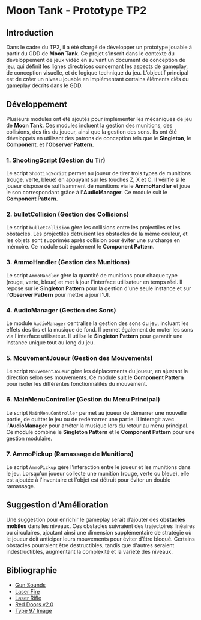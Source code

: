 # Moon Tank - Prototype TP2

## Introduction

Dans le cadre du TP2, il a été chargé de développer un prototype jouable à partir du GDD de **Moon Tank**. Ce projet s’inscrit dans le contexte du développement de jeux vidéo en suivant un document de conception de jeu, qui définit les lignes directrices concernant les aspects de gameplay, de conception visuelle, et de logique technique du jeu. L’objectif principal est de créer un niveau jouable en implémentant certains éléments clés du gameplay décrits dans le GDD.

## Développement

Plusieurs modules ont été ajoutés pour implémenter les mécaniques de jeu de **Moon Tank**. Ces modules incluent la gestion des munitions, des collisions, des tirs du joueur, ainsi que la gestion des sons. Ils ont été développés en utilisant des patrons de conception tels que le **Singleton**, le **Component**, et l'**Observer Pattern**.

### 1. ShootingScript (Gestion du Tir)

Le script `ShootingScript` permet au joueur de tirer trois types de munitions (rouge, verte, bleue) en appuyant sur les touches Z, X et C. Il vérifie si le joueur dispose de suffisamment de munitions via le **AmmoHandler** et joue le son correspondant grâce à l'**AudioManager**. Ce module suit le **Component Pattern**.

### 2. bulletCollision (Gestion des Collisions)

Le script `bulletCollision` gère les collisions entre les projectiles et les obstacles. Les projectiles détruisent les obstacles de la même couleur, et les objets sont supprimés après collision pour éviter une surcharge en mémoire. Ce module suit également le **Component Pattern**.

### 3. AmmoHandler (Gestion des Munitions)

Le script `AmmoHandler` gère la quantité de munitions pour chaque type (rouge, verte, bleue) et met à jour l'interface utilisateur en temps réel. Il repose sur le **Singleton Pattern** pour la gestion d'une seule instance et sur l'**Observer Pattern** pour mettre à jour l'UI.

### 4. AudioManager (Gestion des Sons)

Le module `AudioManager` centralise la gestion des sons du jeu, incluant les effets des tirs et la musique de fond. Il permet également de muter les sons via l'interface utilisateur. Il utilise le **Singleton Pattern** pour garantir une instance unique tout au long du jeu.

### 5. MouvementJoueur (Gestion des Mouvements)

Le script `MouvementJoueur` gère les déplacements du joueur, en ajustant la direction selon ses mouvements. Ce module suit le **Component Pattern** pour isoler les différentes fonctionnalités du mouvement.

### 6. MainMenuController (Gestion du Menu Principal)

Le script `MainMenuController` permet au joueur de démarrer une nouvelle partie, de quitter le jeu ou de redémarrer une partie. Il interagit avec l'**AudioManager** pour arrêter la musique lors du retour au menu principal. Ce module combine le **Singleton Pattern** et le **Component Pattern** pour une gestion modulaire.

### 7. AmmoPickup (Ramassage de Munitions)

Le script `AmmoPickup` gère l'interaction entre le joueur et les munitions dans le jeu. Lorsqu'un joueur collecte une munition (rouge, verte ou bleue), elle est ajoutée à l'inventaire et l'objet est détruit pour éviter un double ramassage.

## Suggestion d'Amélioration

Une suggestion pour enrichir le gameplay serait d’ajouter des **obstacles mobiles** dans les niveaux. Ces obstacles suivraient des trajectoires linéaires ou circulaires, ajoutant ainsi une dimension supplémentaire de stratégie où le joueur doit anticiper leurs mouvements pour éviter d’être bloqué. Certains obstacles pourraient être destructibles, tandis que d'autres seraient indestructibles, augmentant la complexité et la variété des niveaux.

## Bibliographie

- [Gun Sounds](https://opengameart.org/content/collection-gun-sounds)
- [Laser Fire](https://opengameart.org/content/laser-fire)
- [Laser Rifle](https://opengameart.org/content/laser-rifle)
- [Red Doors v2.0](https://opengameart.org/content/red-doors-v20)
- [Type 97 Image](https://static.wikia.nocookie.net/callofduty/images/9/9d/Type_97_CoD_WaW.jpg/revision/latest?cb=20120306222939)
